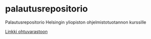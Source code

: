 # palautusrepositorio
Palautusrepositorio Helsingin yliopiston ohjelmistotuotannon kurssille

[Linkki ohtuvarastoon](https://github.com/mfaarni/ohtuvarasto)
